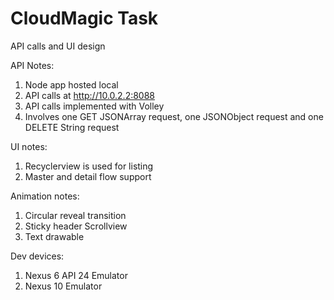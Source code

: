 # CloudMagic Task
API calls and UI design

API Notes:<br>
1. Node app hosted local<br>
2. API calls at http://10.0.2.2:8088<br>
3. API calls implemented with Volley <br>
4. Involves one GET JSONArray request, one JSONObject request and one DELETE String request<br>

UI notes:<br>
1. Recyclerview is used for listing<br>
2. Master and detail flow support<br>

Animation notes:<br>
1. Circular reveal transition<br>
2. Sticky header Scrollview<br>
3. Text drawable

Dev devices:<br>
1. Nexus 6 API 24 Emulator<br>
2. Nexus 10 Emulator<br>
